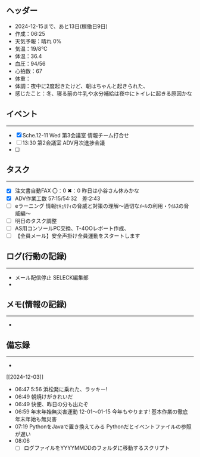## ヘッダー
- 2024-12-15まで、あと13日(稼働日9日)
- 作成：06:25
- 天気予報：晴れ 0%
- 気温：19/8℃
- 体温：36.4
- 血圧：94/56
- 心拍数：67
- 体重：
- 体調：夜中に2度起きたけど、朝はちゃんと起きられた、
- 感じたこと：冬、寝る前の牛乳や水分補給は夜中にトイレに起きる原因かな

## イベント
***
- [x] Sche.12-11 Wed 第3会議室 情報チーム打合せ
- [ ] 13:30 第2会議室 ADV月次進捗会議
- [ ] 

## タスク
***
- [x] 注文書自動FAX 〇：0 ✖：0 昨日は小谷さん休みかな
- [x] ADV作業工数 57:15/54:32　差:2:43
- [ ] eラーニング 情報ｾｷｭﾘﾃｨの脅威と対策の理解～適切なﾒｰﾙの利用・ｳｲﾙｽの脅威編～
- [ ] 明日のタスク調整
- [ ] AS用コンソールPC交換、T-4OOレポート作成、
- [ ] 【全員メール】安全声掛け全員運動をスタートします

## ログ(行動の記録)
***
- メール配信停止 SELECK編集部
- 

## メモ(情報の記録)
***
- 

## 備忘録
***
- 


[[2024-12-03]]


- 06:47 5:56 浜松発に乗れた、ラッキー! 
- 06:49 朝焼けがきれいだ 
- 06:49 快便、昨日の分も出たぞ 
- 06:59 
	年末年始無災害運動 12-01～01-15
	今年もやります! 基本作業の徹底 年末年始も無災害 
- 07:19 
	PythonをJavaで置き換えてみる
	Pythonだとイベントファイルの参照が遅い 
- 08:06 
	- [ ] ログファイルをYYYYMMDDのフォルダに移動するスクリプト 